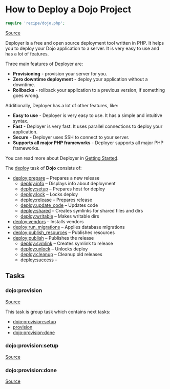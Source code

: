 <!-- DO NOT EDIT THIS FILE! -->
<!-- Instead edit recipe/dojo.php -->
<!-- Then run bin/docgen -->

# How to Deploy a Dojo Project

```php
require 'recipe/dojo.php';
```

[Source](/recipe/dojo.php)

Deployer is a free and open source deployment tool written in PHP. 
It helps you to deploy your Dojo application to a server. 
It is very easy to use and has a lot of features. 

Three main features of Deployer are:
- **Provisioning** - provision your server for you.
- **Zero downtime deployment** - deploy your application without a downtime.
- **Rollbacks** - rollback your application to a previous version, if something goes wrong.

Additionally, Deployer has a lot of other features, like:
- **Easy to use** - Deployer is very easy to use. It has a simple and intuitive syntax.
- **Fast** - Deployer is very fast. It uses parallel connections to deploy your application.
- **Secure** - Deployer uses SSH to connect to your server.
- **Supports all major PHP frameworks** - Deployer supports all major PHP frameworks.

You can read more about Deployer in [Getting Started](/docs/getting-started.md).

The [deploy](#deploy) task of **Dojo** consists of:
* [deploy:prepare](/docs/recipe/common.md#deployprepare) – Prepares a new release
  * [deploy:info](/docs/recipe/deploy/info.md#deployinfo) – Displays info about deployment
  * [deploy:setup](/docs/recipe/deploy/setup.md#deploysetup) – Prepares host for deploy
  * [deploy:lock](/docs/recipe/deploy/lock.md#deploylock) – Locks deploy
  * [deploy:release](/docs/recipe/deploy/release.md#deployrelease) – Prepares release
  * [deploy:update_code](/docs/recipe/deploy/update_code.md#deployupdate_code) – Updates code
  * [deploy:shared](/docs/recipe/deploy/shared.md#deployshared) – Creates symlinks for shared files and dirs
  * [deploy:writable](/docs/recipe/deploy/writable.md#deploywritable) – Makes writable dirs
* [deploy:vendors](/docs/recipe/deploy/vendors.md#deployvendors) – Installs vendors
* [deploy:run_migrations](/docs/recipe/flow_framework.md#deployrun_migrations) – Applies database migrations
* [deploy:publish_resources](/docs/recipe/flow_framework.md#deploypublish_resources) – Publishes resources
* [deploy:publish](/docs/recipe/common.md#deploypublish) – Publishes the release
  * [deploy:symlink](/docs/recipe/deploy/symlink.md#deploysymlink) – Creates symlink to release
  * [deploy:unlock](/docs/recipe/deploy/lock.md#deployunlock) – Unlocks deploy
  * [deploy:cleanup](/docs/recipe/deploy/cleanup.md#deploycleanup) – Cleanup old releases
  * [deploy:success](/docs/recipe/common.md#deploysuccess) – 




## Tasks

### dojo:provision
[Source](https://github.com/deployphp/deployer/blob/master/recipe/dojo.php#L4)






This task is group task which contains next tasks:
* [dojo:provision:setup](/docs/recipe/dojo.md#dojoprovisionsetup)
* [provision](/docs/recipe/provision.md#provision)
* [dojo:provision:done](/docs/recipe/dojo.md#dojoprovisiondone)


### dojo:provision:setup
[Source](https://github.com/deployphp/deployer/blob/master/recipe/dojo.php#L10)






### dojo:provision:done
[Source](https://github.com/deployphp/deployer/blob/master/recipe/dojo.php#L22)






